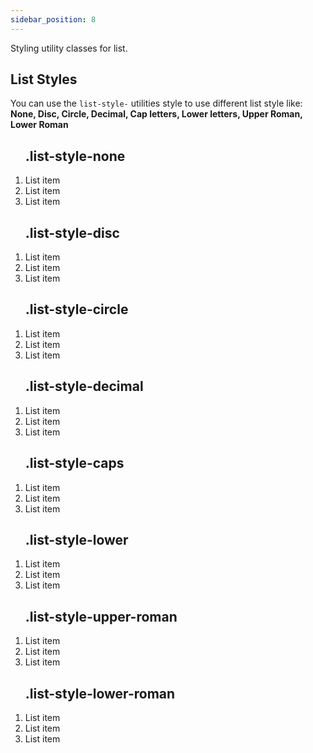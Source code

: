```yaml
---
sidebar_position: 8
---
```


Styling utility classes for list.

## List Styles

You can use the `list-style-` utilities style to use different list style like: **None, Disc, Circle, Decimal, Cap letters, Lower letters, Upper Roman, Lower Roman**

<ol class="list-style-none">
    <h2>.list-style-none</h2>
    <li>List item</li>
    <li>List item</li>
    <li>List item</li>
</ol>

<ol class="list-style-disc">
    <h2>.list-style-disc</h2>
    <li>List item</li>
    <li>List item</li>
    <li>List item</li>
</ol>

<ol class="list-style-circle">
    <h2>.list-style-circle</h2>
    <li>List item</li>
    <li>List item</li>
    <li>List item</li>
</ol>

<ol class="list-style-decimal">
    <h2>.list-style-decimal</h2>
    <li>List item</li>
    <li>List item</li>
    <li>List item</li>
</ol>

<ol class="list-style-caps">
    <h2>.list-style-caps</h2>
    <li>List item</li>
    <li>List item</li>
    <li>List item</li>
</ol>

<ol class="list-style-lower">
    <h2>.list-style-lower</h2>
    <li>List item</li>
    <li>List item</li>
    <li>List item</li>
</ol>

<ol class="list-style-upper-roman">
    <h2>.list-style-upper-roman</h2>
    <li>List item</li>
    <li>List item</li>
    <li>List item</li>
</ol>

<ol class="list-style-lower-roman">
    <h2>.list-style-lower-roman</h2>
    <li>List item</li>
    <li>List item</li>
    <li>List item</li>
</ol>
